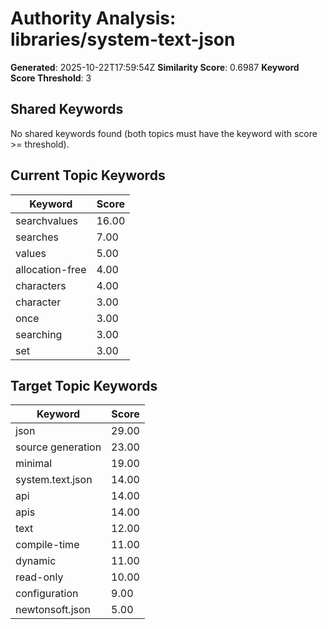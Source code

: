 # Authority Analysis: libraries/system-text-json

**Generated**: 2025-10-22T17:59:54Z
**Similarity Score**: 0.6987
**Keyword Score Threshold**: 3

## Shared Keywords

No shared keywords found (both topics must have the keyword with score >= threshold).

## Current Topic Keywords

| Keyword | Score |
|---------|-------|
| searchvalues | 16.00 |
| searches | 7.00 |
| values | 5.00 |
| allocation-free | 4.00 |
| characters | 4.00 |
| character | 3.00 |
| once | 3.00 |
| searching | 3.00 |
| set | 3.00 |

## Target Topic Keywords

| Keyword | Score |
|---------|-------|
| json | 29.00 |
| source generation | 23.00 |
| minimal | 19.00 |
| system.text.json | 14.00 |
| api | 14.00 |
| apis | 14.00 |
| text | 12.00 |
| compile-time | 11.00 |
| dynamic | 11.00 |
| read-only | 10.00 |
| configuration | 9.00 |
| newtonsoft.json | 5.00 |

